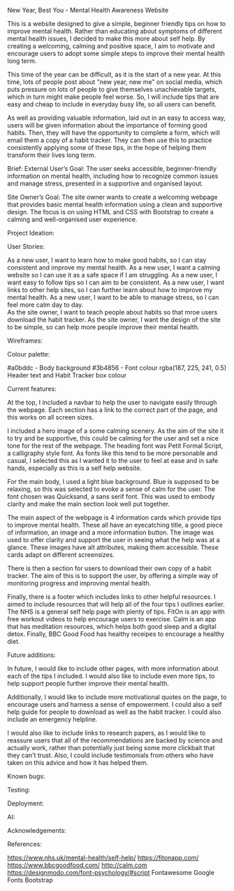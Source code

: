 New Year, Best You - Mental Health Awareness Website

This is a website designed to give a simple, beginner friendly tips on how to improve mental health. Rather than educating about symptoms of different mental health issues, I decided to make this more about self help. By creating a welcoming, calming and positive space, I aim to motivate and encourage users to adopt some simple steps to improve their mental health long term. 

This time of the year can be difficult, as it is the start of a new year. At this time, lots of people post about "new year, new me" on social media, which puts pressure on lots of people to give themselves unachievable targets, which in turn might make people feel worse. So, I will include tips that are easy and cheap to include in everyday busy life, so all users can benefit. 

As well as providing valuable information, laid out in an easy to access way, users will be given information about the importance of forming good habits. Then, they will have the opportunity to complete a form, which will email them a copy of a habit tracker. They can then use this to practice consistently applying some of these tips, in the hope of helping them transform their lives long term. 

Brief:
External User’s Goal:
The user seeks accessible, beginner-friendly information on mental health, including how to recognize common issues and manage stress, presented in a supportive and organised layout.

Site Owner’s Goal: 
The site owner wants to create a welcoming webpage that provides basic mental health information using a clean and supportive design. The focus is on using HTML and CSS with Bootstrap to create a calming and well-organised user experience.

Project Ideation:

User Stories:

As a new user, I want to learn how to make good habits, so I can stay consistent and improve my mental health.
As a new user, I want a calming website so I can use it as a safe space if I am struggling.
As a new user, I want easy to follow tips so I can aim to be consistent.
As a new user, I want links to other help sites, so I can further learn about how to improve my mental health.
As a new user, I want to be able to manage stress, so I can feel more calm day to day.  
As the site owner, I want to teach people about habits so that mroe users download the habit tracker.
As the site owner, I want the design of the site to be simple, so can help more people improve their mental health.

Wireframes:

Colour palette:

#a0bddc - Body background
#3b4856 - Font colour
rgba(187, 225, 241, 0.5) Header text and Habit Tracker box colour

Current features:

At the top, I included a navbar to help the user to navigate easily through the webpage. Each section has a link to the correct part of the page, and this works on all screen sizes. 

I included a hero image of a some calming scenery. As the aim of the site it to try and be supportive, this could be calming for the user and set a nice tone for the rest of the webpage. The heading font was Petit Formal Script, a calligraphy style font. As fonts like this tend to be more personable and casual, I selected this as I wanted it to the user to feel at ease and in safe hands, especially as this is a self help website. 

For the main body, I used a light blue background. Blue is supposed to be relaxing, so this was selected to evoke a sense of calm for the user. The font chosen was Quicksand, a sans serif font. This was used to embody clarity and make the main section look well put together. 

The main aspect of the webpage is 4 information cards which provide tips to improve mental health. These all have an eyecatching title, a good piece of information, an image and a more information button. The image was used to offer clarity and support the user in seeing what the help was at a glance. These images have alt attributes, making them accessible. These cards adapt on different screensizes. 

There is then a section for users to download their own copy of a habit tracker. The aim of this is to support the user, by offering a simple way of monitoring progress and improving mental health. 

Finally, there is a footer which includes links to other helpful resources. I aimed to include resources that will help all of the four tips I outlines earlier. The NHS is a general self help page with plenty of tips. FitOn is an app with free workout videos to help encourage users to exercise. Calm is an app that has meditation resources, which helps both good sleep and a digital detox. Finally, BBC Good Food has healthy receipes to encourage a healthy diet.  

Future additions:

In future, I would like to include other pages, with more information about each of the tips I included. I would also like to include even more tips, to help support people further improve their mental health. 

Additionally, I would like to include more motivational quotes on the page, to encourage users and harness a sense of empowerment. I could also a self help guide for people to download as well as the habit tracker. I could also include an emergency helpline. 

I would also like to include links to research papers, as I would like to reassure users that all of the recommendations are backed by science and actually work, rather than potentially just being some more clickbait that they can't trust. Also, I could include testimonials from others who have taken on this advice and how it has helped them.

Known bugs:

Testing:

Deployment:

AI:

Acknowledgements:

References:

https://www.nhs.uk/mental-health/self-help/
https://fitonapp.com/
https://www.bbcgoodfood.com/
http://calm.com 
https://designmodo.com/font-psychology/#script
Fontawesome
Google Fonts
Bootstrap
